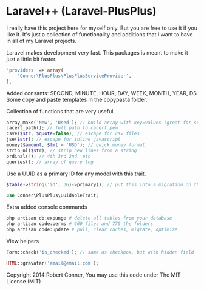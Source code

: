 Laravel++ (Laravel-PlusPlus)
================

I really have this project here for myself only. But you are free to use it if you like it. It's just a collection of functionality and additions that I want to have in all of my Laravel projects.

Laravel makes development very fast. This packages is meant to make it just a little bit faster.
```php
'providers' => array(
	'Conner\PlusPlus\PlusPlusServiceProvider',
),
```

Added consants: SECOND, MINUTE, HOUR, DAY, WEEK, MONTH, YEAR, DS
Some copy and paste templates in the copypasta folder.

Collection of functions that are very useful
```php
array_make('New', 'Used'); // build array with key=values (great for selects)
cacert_path(); // full path to cacert.pem
csve($str, $quote=false); // escape for csv files
jse($str); // escape for inline javascript
money($amount, $fmt = 'USD'); // quick money format
strip_nl($str); // strip new lines from a string
ordinal(4); // 4th 3rd 2nd, etc
queries(); // array of query log
```

Use a UUID as a primary ID for any model with this trait.
```php
$table->string('id', 36)->primary(); // put this into a migration on the table

use Conner\PlusPlus\UuidableTrait;
```

Extra added console commands
```bash
php artisan db:expunge # delete all tables from your database
php artisan code:perms # 660 files and 770 the folders
php artisan code:update # pull, clear caches, migrate, optimize
```

View helpers
```php
Form::check('is_checked'); // same as checkbox, but with hidden field

HTML::gravatar('email@email.com');
```


Copyright 2014 Robert Conner, You may use this code under The MIT License (MIT)